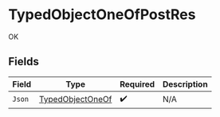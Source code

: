 # TypedObjectOneOfPostRes

OK


## Fields

| Field                                                       | Type                                                        | Required                                                    | Description                                                 |
| ----------------------------------------------------------- | ----------------------------------------------------------- | ----------------------------------------------------------- | ----------------------------------------------------------- |
| `Json`                                                      | [TypedObjectOneOf](../../Models/Shared/TypedObjectOneOf.md) | :heavy_check_mark:                                          | N/A                                                         |